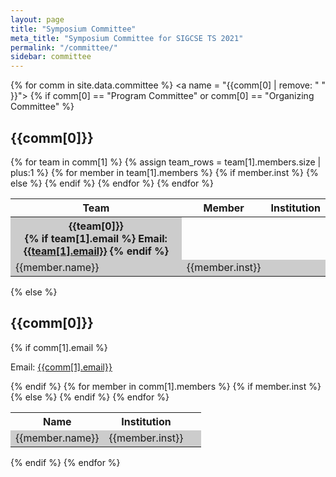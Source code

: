 ```yaml
---
layout: page
title: "Symposium Committee"
meta_title: "Symposium Committee for SIGCSE TS 2021"
permalink: "/committee/"
sidebar: committee
---
```


<style>
table tbody tr.even, table tbody tr.alt, table tbody tr:nth-of-type(even) {
    background-color: inherit;   /* reset rule in table.sccs */
}

table tbody:only-child tr.even, table tbody:only-child tr.alt, table tbody:only-child tr:nth-of-type(even) {
    background-color: #CCC;
}

table.multibody tbody:nth-child(even) {
  background-color: #CCC;
}

table.multibody tbody:hover, tbody:hover th[rowspan], tbody:hover td[rowspan], tr:hover td {
   background-color: #F2F2A7; 
}
</style>
{% for comm in site.data.committee %}
<a name = "{{comm[0] | remove: " " }}"></a>  <!-- create anchors from committee name with no spaces -->
{% if comm[0] == "Program Committee" or comm[0] == "Organizing Committee" %}
<h2>{{comm[0]}}</h2>
<table width="100%" class="multibody">
  <tr><th scope="col">Team</th><th scope="col">Member</th><th scope="col">Institution</th></tr>
  {% for team in comm[1] %}
    {% assign team_rows = team[1].members.size | plus:1 %}
    <tbody>
      <tr><th scope="row" rowspan="{{team_rows}}">{{team[0]}}<br/>
        {% if team[1].email %}
          Email: <a href="mailto:{{team[1].email}}">{{team[1].email}}</a>
        {% endif %}
      </th></tr>
      {% for member in team[1].members %}
        <tr>
          <td>{{member.name}}</td>
          {% if member.inst %}
            <td>{{member.inst}}</td>
          {% else %}
            <td>&nbsp;</td>
          {% endif %}
        </tr>
      {% endfor %}
    </tbody>
  {% endfor %}
</table>
{% else %}
<h2>{{comm[0]}}</h2>
{% if comm[1].email %}
<p>Email: <a href="mailto:{{comm[1].email}}">{{comm[1].email}}</a></p>
{% endif %}
  <table width="100%">
    <tr><th scope="col">Name</th><th scope="col">Institution</th></tr>
      {% for member in comm[1].members %}
        <tr>
          <td>{{member.name}}</td>
          {% if member.inst %}
            <td>{{member.inst}}</td>
          {% else %}
            <td>&nbsp;</td>
          {% endif %}
        </tr>
      {% endfor %}
  </table>
{% endif %}
{% endfor %}

